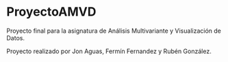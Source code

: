 # ProyectoAMVD

Proyecto final para la asignatura de Análisis Multivariante y Visualización de Datos.

Proyecto realizado por Jon Aguas, Fermín Fernandez y Rubén González.